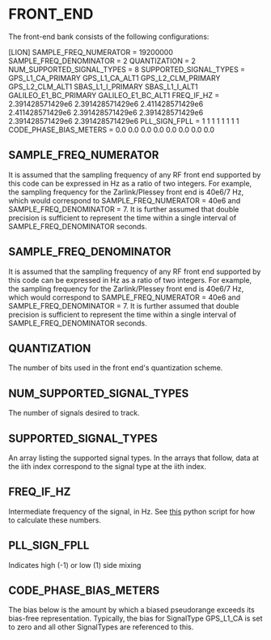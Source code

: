 # FRONT_END
The front-end bank consists of the following configurations:

[LION]
SAMPLE_FREQ_NUMERATOR = 19200000
SAMPLE_FREQ_DENOMINATOR = 2
QUANTIZATION = 2
NUM_SUPPORTED_SIGNAL_TYPES = 8
SUPPORTED_SIGNAL_TYPES = GPS_L1_CA_PRIMARY GPS_L1_CA_ALT1 GPS_L2_CLM_PRIMARY GPS_L2_CLM_ALT1 SBAS_L1_I_PRIMARY SBAS_L1_I_ALT1 GALILEO_E1_BC_PRIMARY GALILEO_E1_BC_ALT1
FREQ_IF_HZ = 2.391428571429e6 2.391428571429e6 2.411428571429e6 2.411428571429e6 2.391428571429e6 2.391428571429e6 2.391428571429e6 2.391428571429e6
PLL_SIGN_FPLL = 1 1 1 1 1 1 1 1
CODE_PHASE_BIAS_METERS = 0.0 0.0 0.0 0.0 0.0 0.0 0.0 0.0

## SAMPLE_FREQ_NUMERATOR
It is assumed that the sampling frequency of any RF front end supported by this code can be expressed in Hz as a ratio of two integers.  For example, the sampling frequency for the Zarlink/Plessey front end is 40e6/7 Hz, which would correspond to SAMPLE_FREQ_NUMERATOR = 40e6 and SAMPLE_FREQ_DENOMINATOR = 7. It is further assumed that double precision is sufficient to represent the time within a single interval of SAMPLE_FREQ_DENOMINATOR seconds.

## SAMPLE_FREQ_DENOMINATOR
It is assumed that the sampling frequency of any RF front end supported by this code can be expressed in Hz as a ratio of two integers.  For example, the sampling frequency for the Zarlink/Plessey front end is 40e6/7 Hz, which would correspond to SAMPLE_FREQ_NUMERATOR = 40e6 and SAMPLE_FREQ_DENOMINATOR = 7. It is further assumed that double precision is sufficient to represent the time within a single interval of SAMPLE_FREQ_DENOMINATOR seconds.

## QUANTIZATION
The number of bits used in the front end's quantization scheme.

## NUM_SUPPORTED_SIGNAL_TYPES
The number of signals desired to track. 

## SUPPORTED_SIGNAL_TYPES
An array listing the supported signal types. In the arrays that follow, data at the iith index correspond to the signal type at the iith index.

## FREQ_IF_HZ
Intermediate frequency of the signal, in Hz. See [this](./../../../src/calc_fIF.py) python script for how to calculate these numbers.

## PLL_SIGN_FPLL
Indicates high (-1) or low (1) side mixing

## CODE_PHASE_BIAS_METERS
The bias below is the amount by which a biased pseudorange exceeds its bias-free representation. Typically, the bias for SignalType GPS_L1_CA is set to zero and all other SignalTypes are referenced to this.






